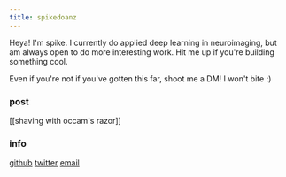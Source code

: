 ```yaml
---
title: spikedoanz
---
```

Heya! I'm spike. I currently do applied deep learning in neuroimaging, but am always open to do more interesting work. Hit me up if you're building something cool.

Even if you're not if you've gotten this far, shoot me a DM! I won't bite :)

### post ###

[[shaving with occam's razor]]

### info ###

[github](https://github.com/spikedoanz)
[twitter](https://twitter.com/spikedoanz)
[email](mailto:spikedoanz@gmail.com)
